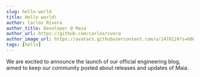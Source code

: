 ```yaml
---
slug: hello-world
title: Hello world!
author: Carlos Rivera
author_title: Developer @ Maia
author_url: https://github.com/carlosrivera
author_image_url: https://avatars.githubusercontent.com/u/1478124?s=60&v=4
tags: [hello]
---
```


We are excited to announce the launch of our official engineering blog, aimed to keep our community posted about releases and updates of Maia.
